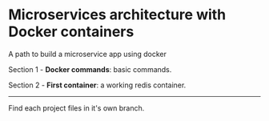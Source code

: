 # Microservices architecture with Docker containers
A path to build a microservice app using docker

Section 1 - **Docker commands**: basic commands.

Section 2 - **First container**: a working redis container.

---

Find each project files in it's own branch.

